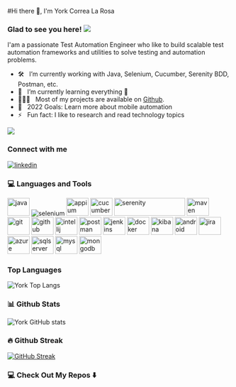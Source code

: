 #Hi there 👋, I'm York Correa La Rosa</h1>

### Glad to see you here! ![](https://komarev.com/ghpvc/?username=yorkcorrealarosa&label=Profile%20views&color=000000&style=flat)
I'am a passionate Test Automation Engineer who like to build scalable test automation frameworks and utilities to solve testing and automation problems.


- 🛠 &nbsp; I’m currently working with Java, Selenium, Cucumber, Serenity BDD, Postman, etc.
- 🚀 &nbsp; I’m currently learning everything 🤣
- 👨🏻‍💻 &nbsp; Most of my projects are available on [Github](https://github.com/yorkcorrealarosa).
- 🥅 &nbsp; 2022 Goals: Learn more about mobile automation
- ⚡ &nbsp; Fun fact: I like to research and read technology topics

![](https://github-profile-trophy.vercel.app/?username=yorkcorrealarosa&theme=onestar&margin-w=15)

### Connect with me

<p align="left">
  <a href="https://www.linkedin.com/in/yorkcorrea" target="_blank"><img alt="linkedin" src="https://api.iconify.design/logos/linkedin-icon.svg?width=30&height=30"/></a>
</p>

### 💻 Languages and Tools
<p align="left"> 
<img alt="java" src="https://cdn.jsdelivr.net/gh/devicons/devicon/icons/java/java-original.svg" width="50" height="40"/> 
<img alt="selenium" src="https://i.imgur.com/2T4DyO5.png"/>
<img alt="appium" src="https://api.iconify.design/logos/appium.svg" width="50" height="40"/> 
<img alt="cucumber" src="https://cdn.jsdelivr.net/gh/devicons/devicon/icons/cucumber/cucumber-plain.svg" width="50" height="40"/> 
<img alt="serenity" src="https://imgur.com/yfq67rA.png" width="160" height="40"/> 
<img alt="maven" src="https://api.iconify.design/vscode-icons/file-type-maven.svg" width="50" height="40"/> 
<img alt="git" src="https://cdn.jsdelivr.net/gh/devicons/devicon/icons/git/git-plain.svg" width="50" height="40"/> 
<img alt="github" src="https://api.iconify.design/akar-icons/github-outline-fill.svg?color=white" width="50" height="40"/>
<img alt="intellij" src="https://api.iconify.design/logos/intellij-idea.svg" width="50" height="40"/> 
<img alt="postman" src="https://api.iconify.design/logos/postman-icon.svg" width="50" height="40"/> 
<img alt="jenkins" src="https://cdn.jsdelivr.net/gh/devicons/devicon/icons/jenkins/jenkins-original.svg" width="50" height="40"/> 
<img alt="docker" src="https://cdn.jsdelivr.net/gh/devicons/devicon/icons/docker/docker-original.svg" width="50" height="40"/> 
<img alt="kibana" src="https://api.iconify.design/logos/kibana.svg" width="50" height="40"/>
<img alt="android" src="https://cdn.jsdelivr.net/gh/devicons/devicon/icons/android/android-original.svg" width="50" height="40"/> 
<img alt="jira" src="https://cdn.jsdelivr.net/gh/devicons/devicon/icons/jira/jira-original.svg" width="50" height="40"/> 
<img alt="azure" src="https://api.iconify.design/vscode-icons/file-type-azure.svg" width="50" height="40"/> 
<img alt="sqlserver" src="https://api.iconify.design/simple-icons/microsoftsqlserver.svg?color=white" width="50" height="40"/> 
<img alt="mysql" src="https://cdn.jsdelivr.net/gh/devicons/devicon/icons/mysql/mysql-original.svg" width="50" height="40"/> 
<img alt="mongodb" src="https://cdn.jsdelivr.net/gh/devicons/devicon/icons/mongodb/mongodb-original.svg" width="50" height="40"/> 
</p>

### Top Languages
![York Top Langs](https://github-readme-stats.vercel.app/api/top-langs/?username=yorkcorrealarosa&tex&title_color=ffffff&text_color=c9cacc&icon_color=2bbc8a&bg_color=1d1f21)

### 📊 Github Stats
![York GitHub stats](https://github-readme-stats.vercel.app/api?username=yorkcorrealarosa&theme=dark&show_icons=true&locale=en)

### 🔥 Github Streak
[![GitHub Streak](http://github-readme-streak-stats.herokuapp.com?user=yorkcorrealarosa&theme=dark&date_format=j%20M%5B%20Y%5D)](https://git.io/streak-stats)

### 💻 Check Out My Repos ⬇️
